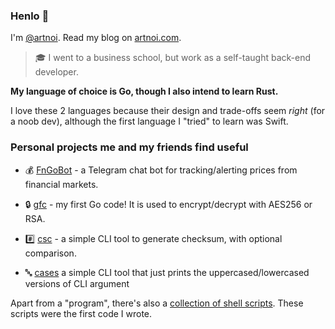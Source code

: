 ### Henlo 👋

I'm [@artnoi](https://twitter.com/artnoi). Read my blog on [artnoi.com](https://artnoi.com).

> 🎓 I went to a business school, but work as a self-taught back-end developer.

**My language of choice is Go, though I also intend to learn Rust.**

I love these 2 languages because their design and trade-offs seem *right* (for a noob dev), although the first language I "tried" to learn was Swift.

### Personal projects me and my friends find useful

- 💰 [FnGoBot](https://github.com/artnoi43/fngobot) - a Telegram chat bot for tracking/alerting prices from financial markets.

- 🔒 [gfc](https://github.com/artnoi43/gfc) - my first Go code! It is used to encrypt/decrypt with AES256 or RSA.

- #️⃣ [csc](https://github.com/artnoi43/csc) - a simple CLI tool to generate checksum, with optional comparison.

- 🔤 [cases](https://github.com/artnoi43/cases) a simple CLI tool that just prints the uppercased/lowercased versions of CLI argument

Apart from a "program", there's also a [collection of shell scripts](https://gitlab.com/artnoi/unix). These scripts were the first code I wrote.
